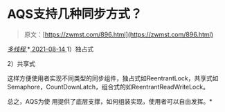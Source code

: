 <!--yml
category: 未分类
date: 0001-01-01 00:00:00
-->

# AQS支持几种同步方式？

> 原文：[https://zwmst.com/896.html](https://zwmst.com/896.html)

   [ *多线程* ](https://zwmst.com/%e5%a4%9a%e7%ba%bf%e7%a8%8b)*[ <time datetime="2021-08-14T09:32:15+08:00"> 2021-08-14 </time> ](https://zwmst.com/896.html)  1）独占式

2）共享式

这样方便使用者实现不同类型的同步组件，独占式如ReentrantLock，共享式如 Semaphore，CountDownLatch，组合式的如ReentrantReadWriteLock。

总之，AQS为使 用提供了底层支撑，如何组装实现，使用者可以自由发挥。*